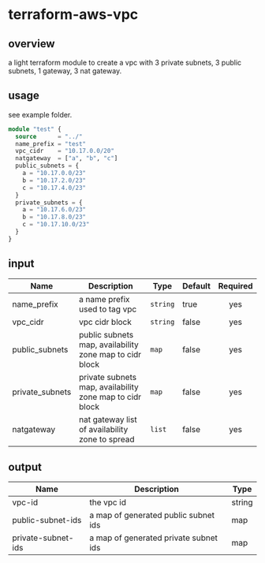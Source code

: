 # terraform-aws-vpc

## overview
a light terraform module to create a vpc with 3 private subnets, 3 public subnets, 1 gateway, 3 nat gateway.

## usage
see example folder.
```tf
module "test" {
  source      = "../"
  name_prefix = "test"
  vpc_cidr    = "10.17.0.0/20"
  natgateway  = ["a", "b", "c"]
  public_subnets = {
    a = "10.17.0.0/23"
    b = "10.17.2.0/23"
    c = "10.17.4.0/23"
  }
  private_subnets = {
    a = "10.17.6.0/23"
    b = "10.17.8.0/23"
    c = "10.17.10.0/23"
  }
}
```

## input
| Name | Description | Type | Default | Required |
|------|-------------|------|---------|:--------:|
| name_prefix | a name prefix used to tag vpc | `string` | true | yes |
| vpc_cidr | vpc cidr block | `string` | false | yes |
| public_subnets | public subnets map, availability zone map to cidr block | `map` | false | yes |
| private_subnets | private subnets map, availability zone map to cidr block | `map` | false | yes |
| natgateway | nat gateway list of availability zone to spread | `list` | false | yes |

## output
| Name | Description | Type |
|------|-------------|------|
| vpc-id | the vpc id | string |
| public-subnet-ids | a map of generated public subnet ids| map |
| private-subnet-ids | a map of generated private subnet ids| map|
